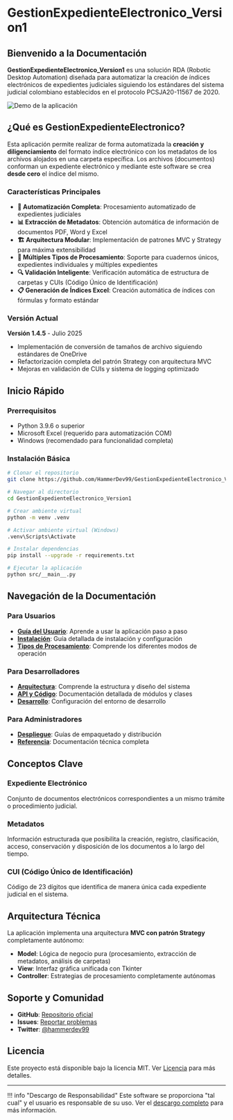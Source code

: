# GestionExpedienteElectronico_Version1

## Bienvenido a la Documentación

**GestionExpedienteElectronico_Version1** es una solución RDA (Robotic Desktop Automation) diseñada para automatizar la creación de índices electrónicos de expedientes judiciales siguiendo los estándares del sistema judicial colombiano establecidos en el protocolo PCSJA20-11567 de 2020.

![Demo de la aplicación](assets/Demo.gif)

## ¿Qué es GestionExpedienteElectronico?

Esta aplicación permite realizar de forma automatizada la **creación y diligenciamiento** del formato índice electrónico con los metadatos de los archivos alojados en una carpeta específica. Los archivos (documentos) conforman un expediente electrónico y mediante este software se crea **desde cero** el índice del mismo.

### Características Principales

- **🚀 Automatización Completa**: Procesamiento automatizado de expedientes judiciales
- **📊 Extracción de Metadatos**: Obtención automática de información de documentos PDF, Word y Excel
- **🏗️ Arquitectura Modular**: Implementación de patrones MVC y Strategy para máxima extensibilidad
- **📝 Múltiples Tipos de Procesamiento**: Soporte para cuadernos únicos, expedientes individuales y múltiples expedientes
- **🔍 Validación Inteligente**: Verificación automática de estructura de carpetas y CUIs (Código Único de Identificación)
- **📋 Generación de Índices Excel**: Creación automática de índices con fórmulas y formato estándar

### Versión Actual

**Versión 1.4.5** - Julio 2025

- Implementación de conversión de tamaños de archivo siguiendo estándares de OneDrive
- Refactorización completa del patrón Strategy con arquitectura MVC
- Mejoras en validación de CUIs y sistema de logging optimizado

## Inicio Rápido

### Prerrequisitos

- Python 3.9.6 o superior
- Microsoft Excel (requerido para automatización COM)
- Windows (recomendado para funcionalidad completa)

### Instalación Básica

```bash
# Clonar el repositorio
git clone https://github.com/HammerDev99/GestionExpedienteElectronico_Version1.git

# Navegar al directorio
cd GestionExpedienteElectronico_Version1

# Crear ambiente virtual
python -m venv .venv

# Activar ambiente virtual (Windows)
.venv\Scripts\Activate

# Instalar dependencias
pip install --upgrade -r requirements.txt

# Ejecutar la aplicación
python src/__main__.py
```

## Navegación de la Documentación

### Para Usuarios

- **[Guía del Usuario](user-guide/overview.md)**: Aprende a usar la aplicación paso a paso
- **[Instalación](user-guide/installation.md)**: Guía detallada de instalación y configuración
- **[Tipos de Procesamiento](user-guide/processing-types.md)**: Comprende los diferentes modos de operación

### Para Desarrolladores

- **[Arquitectura](architecture/overview.md)**: Comprende la estructura y diseño del sistema
- **[API y Código](api/project-structure.md)**: Documentación detallada de módulos y clases
- **[Desarrollo](development/environment-setup.md)**: Configuración del entorno de desarrollo

### Para Administradores

- **[Despliegue](deployment/pyinstaller.md)**: Guías de empaquetado y distribución
- **[Referencia](reference/dependencies.md)**: Documentación técnica completa

## Conceptos Clave

### Expediente Electrónico
Conjunto de documentos electrónicos correspondientes a un mismo trámite o procedimiento judicial.

### Metadatos
Información estructurada que posibilita la creación, registro, clasificación, acceso, conservación y disposición de los documentos a lo largo del tiempo.

### CUI (Código Único de Identificación)
Código de 23 dígitos que identifica de manera única cada expediente judicial en el sistema.

## Arquitectura Técnica

La aplicación implementa una arquitectura **MVC con patrón Strategy** completamente autónomo:

- **Model**: Lógica de negocio pura (procesamiento, extracción de metadatos, análisis de carpetas)
- **View**: Interfaz gráfica unificada con Tkinter
- **Controller**: Estrategias de procesamiento completamente autónomas

## Soporte y Comunidad

- **GitHub**: [Repositorio oficial](https://github.com/HammerDev99/GestionExpedienteElectronico_Version1)
- **Issues**: [Reportar problemas](https://github.com/HammerDev99/GestionExpedienteElectronico_Version1/issues)
- **Twitter**: [@hammerdev99](https://twitter.com/hammerdev99)

## Licencia

Este proyecto está disponible bajo la licencia MIT. Ver [Licencia](reference/license.md) para más detalles.

---

!!! info "Descargo de Responsabilidad"
    Este software se proporciona "tal cual" y el usuario es responsable de su uso. Ver el [descargo completo](reference/license.md#descargo-de-responsabilidades) para más información.